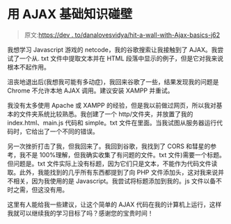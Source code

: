 # 用 AJAX 基础知识碰壁

> 原文:[https://dev . to/danalovesvidya/hit-a-wall-with-Ajax-basics-j62](https://dev.to/danalovesvidya/hit-a-wall-with-ajax-basics-j62)

我想学习 Javascript 游戏的 netcode，我的谷歌搜索让我接触到了 AJAX。我尝试了一个从. txt 文件中提取文本并在 HTML 段落中显示的例子，但是它对我来说根本不起作用。

沮丧地退出后(我想我可能有多动症)，我回来谷歌了一些，结果发现我的问题是 Chrome 不允许本地 AJAX 调用。建议安装 XAMPP 并重试。

我没有太多使用 Apache 或 XAMPP 的经验，但是我以前做过网页，所以我对基本的文件夹系统比较熟悉。我创建了一个 http/文件夹，并放置了我的 index.html、main.js 代码和 simple。txt 文件在里面。当我试图从服务器运行代码时，它给出了一个不同的错误。

另一次挫折打击了我，但我回来了。我回到谷歌，我找到了 CORS 和彗星的参考，我不是 100%理解，但我确实收集了有问题的文件。txt 文件)需要一个标题。但问题是。txt 文件实际上没有标题，因为它们只是文本，不能作为代码文件读取。此外，我能找到的几乎所有东西都提到了向 PHP 文件添加头，这对我来说并不相关，因为我使用的是 Javascript。我尝试将标题添加到我的。js 文件以备不时之需，但这没有用。

这里有人能给我一些建议，让这个简单的 AJAX 代码在我的计算机上运行，这样我就可以继续我的学习目标了吗？感谢您的宝贵时间！